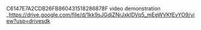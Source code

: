 C6147E7A2CDB26FB860431518286878F
video demonstration _https://drive.google.com/file/d/1kk9sJGdjZNrJxklDVq5_mEeWVKfEvYO9/view?usp=drivesdk
